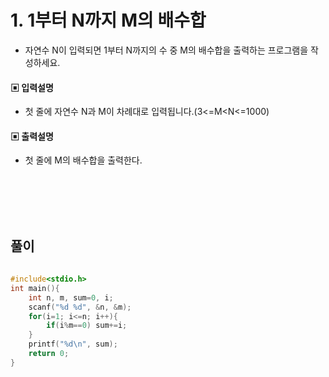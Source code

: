 # 1. 1부터 N까지 M의 배수합
* 자연수 N이 입력되면 1부터 N까지의 수 중 M의 배수합을 출력하는 프로그램을 작성하세요.
#### ▣ 입력설명
* 첫 줄에 자연수 N과 M이 차례대로 입력됩니다.(3<=M<N<=1000)
#### ▣ 출력설명
* 첫 줄에 M의 배수합을 출력한다.
  
    
<br><br><br><br>


## 풀이

```c++
 
#include<stdio.h>
int main(){
	int n, m, sum=0, i;
	scanf("%d %d", &n, &m);
	for(i=1; i<=n; i++){
		if(i%m==0) sum+=i;
	}
	printf("%d\n", sum);
	return 0;
}
```